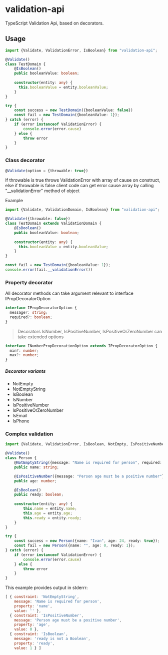# validation-api
TypeScript Validation Api, based on decorators. 


## Usage

```typescript
import {Validate, ValidationError, IsBoolean} from "validation-api";

@Validate()
class TestDomain {
    @IsBoolean()
    public booleanValue: boolean;
    
    constructor(entity: any) {
      this.booleanValue = entity.booleanValue;
    }
}

try {
    const success = new TestDomain({booleanValue: false})
    const fail = new TestDomain({booleanValue: 1});
} catch (error) {
    if (error instanceof ValidationError) {
        console.error(error.cause)
    } else {
        throw error
    }
}
```

### Class decorator

```typescript
@Validate(option = {throwable: true})
```

If throwable is true throws ValidationError with array of cause on construct,
else if throwable is false client code can get error cause array by calling "__validationError" method of object

Example

```typescript
import {Validate, ValidationDomain, IsBoolean} from "validation-api";

@Validate({throwable: false})
class TestDomain extends ValidationDomain {
    @IsBoolean()
    public booleanValue: boolean;
    
    constructor(entity: any) {
      this.booleanValue = entity.booleanValue;
    }
}

const fail = new TestDomain({booleanValue: 1});
console.error(fail.__validationError())
```

### Property decorator

All decorator methods can take argument relevant to interface IPropDecoratorOption 

```typescript
interface IPropDecoratorOption {
  message?: string;
  required?: boolean;
}
```

> Decorators IsNumber, IsPositiveNumber, IsPositiveOrZeroNumber can take extended options

```typescript
interface INumberPropDecorationOption extends IPropDecoratorOption {
  min?: number;
  max?: number;
}
```

##### Decorator variants

* NotEmpty
* NotEmptyString
* IsBoolean
* IsNumber
* IsPositiveNumber
* IsPositiveOrZeroNumber
* IsEmail
* IsPhone

### Complex validation

```typescript
import {Validate, ValidationError, IsBoolean, NotEmpty, IsPositiveNumber, NotEmptyString} from "validation-api";

@Validate()
class Person {
    @NotEmptyString({message: "Name is required for person", required: true})
    public name: string;

    @IsPositiveNumber({message: "Person age must be a positive number"})
    public age: number;

    @IsBoolean()
    public ready: boolean;
    
    constructor(entity: any) {
        this.name = entity.name;
        this.age = entity.age;
        this.ready = entity.ready;
    }
}

try {
    const success = new Person({name: "Ivan", age: 24, ready: true});
    const fail = new Person({name: "", age: 0, ready: 1});
} catch (error) {
    if (error instanceof ValidationError) {
        console.error(error.cause)
    } else {
        throw error
    }
}
```

This example provides output in stderrr:

```javascript
[ { constraint: 'NotEmptyString',
    message: 'Name is required for person',
    property: 'name',
    value: '' },
  { constraint: 'IsPositiveNumber',
    message: 'Person age must be a positive number',
    property: 'age',
    value: 0 },
  { constraint: 'IsBoolean',
    message: 'ready is not a Boolean',
    property: 'ready',
    value: 1 } ]
```
